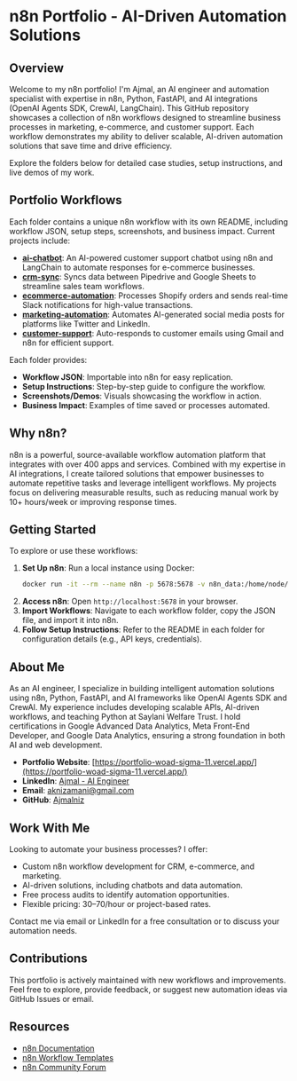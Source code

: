 # n8n Portfolio - AI-Driven Automation Solutions

## Overview
Welcome to my n8n portfolio! I'm Ajmal, an AI engineer and automation specialist with expertise in n8n, Python, FastAPI, and AI integrations (OpenAI Agents SDK, CrewAI, LangChain). This GitHub repository showcases a collection of n8n workflows designed to streamline business processes in marketing, e-commerce, and customer support. Each workflow demonstrates my ability to deliver scalable, AI-driven automation solutions that save time and drive efficiency.

Explore the folders below for detailed case studies, setup instructions, and live demos of my work.

## Portfolio Workflows
Each folder contains a unique n8n workflow with its own README, including workflow JSON, setup steps, screenshots, and business impact. Current projects include:

- **[ai-chatbot](./ai-chatbot)**: An AI-powered customer support chatbot using n8n and LangChain to automate responses for e-commerce businesses.
- **[crm-sync](./crm-sync)**: Syncs data between Pipedrive and Google Sheets to streamline sales team workflows.
- **[ecommerce-automation](./ecommerce-automation)**: Processes Shopify orders and sends real-time Slack notifications for high-value transactions.
- **[marketing-automation](./marketing-automation)**: Automates AI-generated social media posts for platforms like Twitter and LinkedIn.
- **[customer-support](./customer-support)**: Auto-responds to customer emails using Gmail and n8n for efficient support.

Each folder provides:
- **Workflow JSON**: Importable into n8n for easy replication.
- **Setup Instructions**: Step-by-step guide to configure the workflow.
- **Screenshots/Demos**: Visuals showcasing the workflow in action.
- **Business Impact**: Examples of time saved or processes automated.

## Why n8n?
n8n is a powerful, source-available workflow automation platform that integrates with over 400 apps and services. Combined with my expertise in AI integrations, I create tailored solutions that empower businesses to automate repetitive tasks and leverage intelligent workflows. My projects focus on delivering measurable results, such as reducing manual work by 10+ hours/week or improving response times.

## Getting Started
To explore or use these workflows:
1. **Set Up n8n**: Run a local instance using Docker:
   ```bash
   docker run -it --rm --name n8n -p 5678:5678 -v n8n_data:/home/node/.n8n docker.n8n.io/n8nio/n8n
   ```
2. **Access n8n**: Open `http://localhost:5678` in your browser.
3. **Import Workflows**: Navigate to each workflow folder, copy the JSON file, and import it into n8n.
4. **Follow Setup Instructions**: Refer to the README in each folder for configuration details (e.g., API keys, credentials).

## About Me
As an AI engineer, I specialize in building intelligent automation solutions using n8n, Python, FastAPI, and AI frameworks like OpenAI Agents SDK and CrewAI. My experience includes developing scalable APIs, AI-driven workflows, and teaching Python at Saylani Welfare Trust. I hold certifications in Google Advanced Data Analytics, Meta Front-End Developer, and Google Data Analytics, ensuring a strong foundation in both AI and web development.

- **Portfolio Website**: [https://portfolio-woad-sigma-11.vercel.app/](https://portfolio-woad-sigma-11.vercel.app/)
- **LinkedIn**: [Ajmal - AI Engineer](https://www.linkedin.com/in/ajmal-ai-engineer/)
- **Email**: [aknizamani@gmail.com](mailto:aknizamani@gmail.com)
- **GitHub**: [Ajmalniz](https://github.com/Ajmalniz)

## Work With Me
Looking to automate your business processes? I offer:
- Custom n8n workflow development for CRM, e-commerce, and marketing.
- AI-driven solutions, including chatbots and data automation.
- Free process audits to identify automation opportunities.
- Flexible pricing: $30–$70/hour or project-based rates.

Contact me via email or LinkedIn for a free consultation or to discuss your automation needs.

## Contributions
This portfolio is actively maintained with new workflows and improvements. Feel free to explore, provide feedback, or suggest new automation ideas via GitHub Issues or email.

## Resources
- [n8n Documentation](https://docs.n8n.io)
- [n8n Workflow Templates](https://n8n.io/workflows/)
- [n8n Community Forum](https://community.n8n.io)